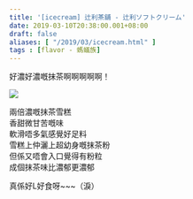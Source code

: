 ```yaml
---
title: '[icecream] 辻利茶舖 - 辻利ソフトクリーム'
date: 2019-03-10T20:38:00.001+08:00
draft: false
aliases: [ "/2019/03/icecream.html" ]
tags : [flavor - 螞蟻族]
---
```


好濃好濃嘅抹茶啊啊啊啊啊！  

![](/images/tsujirisoft.jpg)

兩倍濃嘅抹茶雪糕  
香甜微甘苦嘅味  
軟滑唔多氣感覺好足料  
雪糕上仲灑上超幼身嘅抹茶粉  
但係又唔會入口覺得有粉粒  
成個抹茶味比濃郁更濃郁  
  
真係好L好食呀~~~（淚）